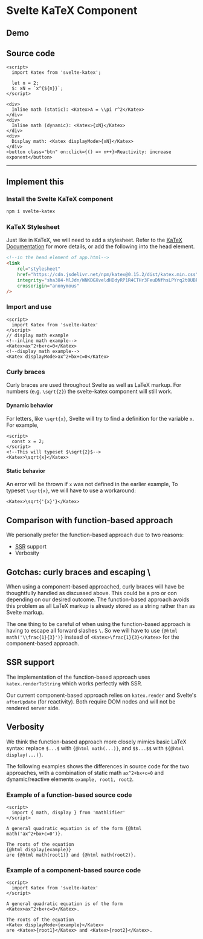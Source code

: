 # Svelte KaTeX Component

## Demo

<script>
  import ComponentBased from './ComponentBased.svelte';
</script>

<ComponentBased />

## Source code

```svelte
<script>
  import Katex from 'svelte-katex';

  let n = 2;
  $: xN = `x^{${n}}`;
</script>

<div>
  Inline math (static): <Katex>A = \\pi r^2</Katex>
</div>
<div>
  Inline math (dynamic): <Katex>{xN}</Katex>
</div>
<div>
  Display math: <Katex displayMode>{xN}</Katex>
</div>
<button class="btn" on:click={() => n++}>Reactivity: increase exponent</button>
```

---

## Implement this

### Install the Svelte KaTeX component

```bash
npm i svelte-katex
```

### KaTeX Stylesheet

Just like in KaTeX, we will need to add a stylesheet. Refer to the [KaTeX Documentation](https://katex.org/docs/browser.html) for more details, or add
the following into the head element.

```html
<!--in the head element of app.html-->
<link
	rel="stylesheet"
	href="https://cdn.jsdelivr.net/npm/katex@0.15.2/dist/katex.min.css"
	integrity="sha384-MlJdn/WNKDGXveldHDdyRP1R4CTHr3FeuDNfhsLPYrq2t0UBkUdK2jyTnXPEK1NQ"
	crossorigin="anonymous"
/>
```

### Import and use

```svelte
<script>
  import Katex from 'svelte-katex'
</script>
// display math example
<!--inline math example-->
<Katex>ax^2+bx+c=0</Katex>
<!--display math example-->
<Katex displayMode>ax^2+bx+c=0</Katex>
```

### Curly braces

Curly braces are used throughout Svelte as well as LaTeX markup.
For numbers (e.g. `\sqrt{2}`) the svelte-katex component will still work.

#### Dynamic behavior

For letters, like `\sqrt{x}`, Svelte will try to find a definition for the
variable `x`. For example,

```svelte
<script>
  const x = 2;
</script>
<!--This will typeset $\sqrt{2}$-->
<Katex>\sqrt{x}</Katex>
```

#### Static behavior

An error will be thrown if `x` was not defined in the earlier example, To typeset `\sqrt{x}`,
we will have to use a workaround:

```svelte
<Katex>\sqrt{'{x}'}</Katex>
```

## Comparison with function-based approach

We personally prefer the function-based approach due to two reasons:

- <abbr title="server side rendering">SSR</abbr> support
- Verbosity

## Gotchas: curly braces and escaping \

When using a component-based approached, curly braces will have be thoughtfully handled as discussed above.
This could be a pro or con depending on our desired outcome. The function-based approach avoids this problem
as all LaTeX markup is already stored as a string rather than as Svelte markup.

The one thing to be careful of when using the function-based approach is having to escape all forward slashes `\`.
So we will have to use `{@html math('\\frac{1}{3}')}` instead of `<Katex>\frac{1}{3}</Katex>` for the
component-based approach.

## SSR support

The implementation of the function-based approach uses `katex.renderToString` which
works perfectly with SSR.

Our current component-based approach relies on `katex.render`
and Svelte's `afterUpdate` (for reactivity).
Both require DOM nodes and will not be rendered server side.

## Verbosity

We think the function-based approach more closely mimics basic LaTeX syntax:
replace `$...$` with `{@html math(...)}`, and `$$...$$` with `${@html display(...)}`.

The following examples shows the differences in source code for the two approaches, with
a combination of static math `ax^2+bx+c=0` and dynamic/reactive elements `example, root1, root2`.

### Example of a function-based source code

```svelte
<script>
  import { math, display } from 'mathlifier'
</script>

A general quadratic equation is of the form {@html math('ax^2+bx+c=0')}.

The roots of the equation
{@html display(example)}
are {@html math(root1)} and {@html math(root2)}.
```

### Example of a component-based source code

```svelte
<script>
  import Katex from 'svelte-katex'
</script>

A general quadratic equation is of the form <Katex>ax^2+bx+c=0</Katex>.

The roots of the equation
<Katex displayMode>{example}</Katex>
are <Katex>{root1}</Katex> and <Katex>{root2}</Katex>.
```
